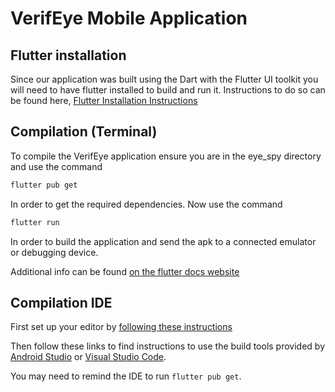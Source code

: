 # VerifEye Mobile Application

## Flutter installation
Since our application was built using the Dart with the Flutter UI toolkit  you will need to have flutter installed to build and run it. Instructions to do so can be found here, [Flutter Installation Instructions](https://flutter.dev/docs/get-started/install)

## Compilation (Terminal)
To compile the VerifEye application ensure you are in the eye_spy directory and use the command 
```bash
flutter pub get
```
In order to get the required dependencies. Now use the command
```bash
flutter run
```
In order to build the application and send the apk to a connected emulator or debugging device.

Additional info can be found [on the flutter docs website](https://flutter.dev/docs/get-started/test-drive?tab=terminal)

## Compilation IDE
First set up your editor by [following these instructions](https://flutter.dev/docs/get-started/editor)

Then follow these links to find instructions to use the build tools provided by [Android Studio](https://flutter.dev/docs/get-started/test-drive?tab=androidstudio) or [Visual Studio Code](https://flutter.dev/docs/get-started/test-drive?tab=vscode). 

You may need to remind the IDE to run `flutter pub get`.